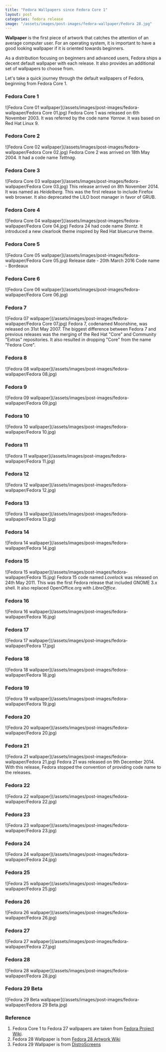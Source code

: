 ```yaml
---
title: "Fedora Wallpapers since Fedora Core 1"
layout: post
categories: fedora release
image: "/assets/images/post-images/fedora-wallpaper/Fedora 28.jpg"
---
```


**Wallpaper** is the first piece of artwork that catches the attention of an average computer user. For an operating system, it is important to have a good looking wallpaper if it is oriented towards beginners.

As a distribution focusing on beginners and advanced users, Fedora ships a decent default wallpaper with each release. It also provides an additional set of wallpapers to choose from.

Let's take a quick journey through the default wallpapers of Fedora, beginning from Fedora Core 1.

### Fedora Core 1
![Fedora Core 01 wallpaper](/assets/images/post-images/fedora-wallpaper/Fedora Core 01.jpg)
Fedora Core 1 was released on 6th November 2003. It was referred by the code name *Yarrow*. It was based on Red Hat Linux 9.

### Fedora Core 2
![Fedora Core 02 wallpaper](/assets/images/post-images/fedora-wallpaper/Fedora Core 02.jpg)
Fedora Core 2 was arrived on 18th May 2004. It had a code name *Tettnag*.

### Fedora Core 3
![Fedora Core 03 wallpaper](/assets/images/post-images/fedora-wallpaper/Fedora Core 03.jpg)
This release arrived on 8th November 2014. It was named as *Heidelberg*. This was the first release to include Firefox web browser. It also deprecated the LILO boot manager in favor of GRUB.

### Fedora Core 4
![Fedora Core 04 wallpaper](/assets/images/post-images/fedora-wallpaper/Fedora Core 04.jpg)
Fedora 24 had code name *Stentz*. It introduced a new clearlook theme inspired by Red Hat bluecurve theme.

### Fedora Core 5
![Fedora Core 05 wallpaper](/assets/images/post-images/fedora-wallpaper/Fedora Core 05.jpg)
Release date - 20th March 2016
Code name - Bordeaux

### Fedora Core 6
![Fedora Core 06 wallpaper](/assets/images/post-images/fedora-wallpaper/Fedora Core 06.jpg)

### Fedora 7
![Fedora 07 wallpaper](/assets/images/post-images/fedora-wallpaper/Fedora Core 07.jpg)
Fedora 7, codenamed Moonshine, was released on 31st May 2007. The biggest difference between Fedora 7 and previous releases was the merging of the Red Hat "Core" and Community "Extras" repositories. It also resulted in dropping "Core" from the name "Fedora Core".

### Fedora 8
![Fedora 08 wallpaper](/assets/images/post-images/fedora-wallpaper/Fedora 08.jpg)

### Fedora 9
![Fedora 09 wallpaper](/assets/images/post-images/fedora-wallpaper/Fedora 09.jpg)

### Fedora 10
![Fedora 10 wallpaper](/assets/images/post-images/fedora-wallpaper/Fedora 10.jpg)

<script async src="//pagead2.googlesyndication.com/pagead/js/adsbygoogle.js"></script>
<!-- Post body -->
<ins class="adsbygoogle"
     style="display:block"
     data-ad-client="ca-pub-6380671811722843"
     data-ad-slot="3624978305"
     data-ad-format="auto"
     data-full-width-responsive="true"></ins>
<script>
(adsbygoogle = window.adsbygoogle || []).push({});
</script>

### Fedora 11
![Fedora 11 wallpaper](/assets/images/post-images/fedora-wallpaper/Fedora 11.jpg)

### Fedora 12
![Fedora 12 wallpaper](/assets/images/post-images/fedora-wallpaper/Fedora 12.jpg)

### Fedora 13
![Fedora 13 wallpaper](/assets/images/post-images/fedora-wallpaper/Fedora 13.jpg)

### Fedora 14
![Fedora 14 wallpaper](/assets/images/post-images/fedora-wallpaper/Fedora 14.jpg)

### Fedora 15
![Fedora 15 wallpaper](/assets/images/post-images/fedora-wallpaper/Fedora 15.jpg)
Fedora 15 code named *Lovelock* was released on 24th May 2011. This was the first Fedora release that included GNOME 3.x shell. It also replaced OpenOffice.org with *LibreOffice*.

### Fedora 16
![Fedora 16 wallpaper](/assets/images/post-images/fedora-wallpaper/Fedora 16.jpg)

### Fedora 17
![Fedora 17 wallpaper](/assets/images/post-images/fedora-wallpaper/Fedora 17.jpg)

### Fedora 18
![Fedora 18 wallpaper](/assets/images/post-images/fedora-wallpaper/Fedora 18.jpg)

### Fedora 19
![Fedora 19 wallpaper](/assets/images/post-images/fedora-wallpaper/Fedora 19.jpg)

### Fedora 20
![Fedora 20 wallpaper](/assets/images/post-images/fedora-wallpaper/Fedora 20.jpg)

<script async src="//pagead2.googlesyndication.com/pagead/js/adsbygoogle.js"></script>
<!-- Post body1 -->
<ins class="adsbygoogle"
     style="display:block"
     data-ad-client="ca-pub-6380671811722843"
     data-ad-slot="9772256704"
     data-ad-format="auto"
     data-full-width-responsive="true"></ins>
<script>
(adsbygoogle = window.adsbygoogle || []).push({});
</script>

### Fedora 21
![Fedora 21 wallpaper](/assets/images/post-images/fedora-wallpaper/Fedora 21.jpg)
Fedora 21 was released on 9th December 2014. With this release, Fedora stopped the convention of providing code name to the releases.

### Fedora 22
![Fedora 22 wallpaper](/assets/images/post-images/fedora-wallpaper/Fedora 22.jpg)

### Fedora 23
![Fedora 23 wallpaper](/assets/images/post-images/fedora-wallpaper/Fedora 23.jpg)

### Fedora 24
![Fedora 24 wallpaper](/assets/images/post-images/fedora-wallpaper/Fedora 24.jpg)

### Fedora 25
![Fedora 25 wallpaper](/assets/images/post-images/fedora-wallpaper/Fedora 25.jpg)

### Fedora 26
![Fedora 26 wallpaper](/assets/images/post-images/fedora-wallpaper/Fedora 26.jpg)

### Fedora 27
![Fedora 27 wallpaper](/assets/images/post-images/fedora-wallpaper/Fedora 27.jpg)

### Fedora 28
![Fedora 28 wallpaper](/assets/images/post-images/fedora-wallpaper/Fedora 28.jpg)

### Fedora 29 Beta
![Fedora 29 Beta wallpaper](/assets/images/post-images/fedora-wallpaper/Fedora 29 Beta.jpg)

### Reference
1. Fedora Core 1 to Fedora 27 wallpapers are taken from [Fedora Project Wiki](https://fedoraproject.org/wiki/Wallpapers).
2. Fedora 28 Wallpaper is from [Fedora 28 Artwork Wiki](https://fedoraproject.org/wiki/F28_Artwork)
3. Fedora 29 Wallpaper is from [DistroScreens](https://distroscreens.com)
